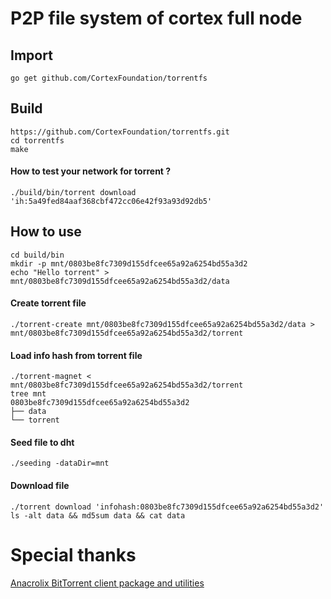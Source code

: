 # P2P file system of cortex full node

## Import
```
go get github.com/CortexFoundation/torrentfs
```
## Build
```
https://github.com/CortexFoundation/torrentfs.git
cd torrentfs
make
```
#### How to test your network for torrent ?
```
./build/bin/torrent download 'ih:5a49fed84aaf368cbf472cc06e42f93a93d92db5'
```
## How to use
```
cd build/bin
mkdir -p mnt/0803be8fc7309d155dfcee65a92a6254bd55a3d2
echo "Hello torrent" > mnt/0803be8fc7309d155dfcee65a92a6254bd55a3d2/data
```
#### Create torrent file
```
./torrent-create mnt/0803be8fc7309d155dfcee65a92a6254bd55a3d2/data > mnt/0803be8fc7309d155dfcee65a92a6254bd55a3d2/torrent
```
#### Load info hash from torrent file
```
./torrent-magnet < mnt/0803be8fc7309d155dfcee65a92a6254bd55a3d2/torrent
tree mnt
0803be8fc7309d155dfcee65a92a6254bd55a3d2
├── data
└── torrent
```
#### Seed file to dht
```./seeding -dataDir=mnt```
#### Download file
```
./torrent download 'infohash:0803be8fc7309d155dfcee65a92a6254bd55a3d2'
ls -alt data && md5sum data && cat data
```
# Special thanks

[Anacrolix BitTorrent client package and utilities](https://github.com/anacrolix/torrent)
